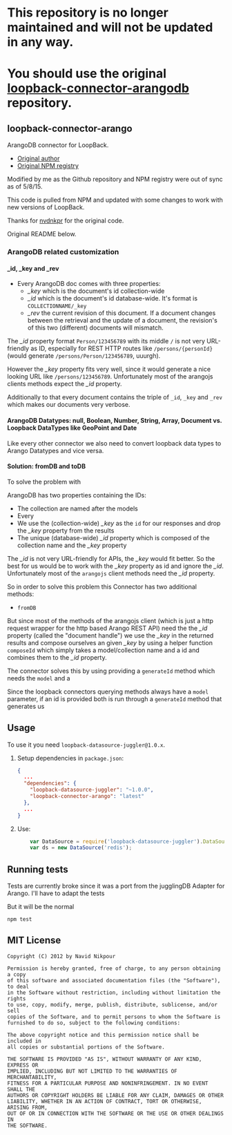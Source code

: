 # This repository is no longer maintained and will not be updated in any way.
# You should use the original [loopback-connector-arangodb](https://github.com/nvdnkpr/loopback-connector-arangodb) repository.

## loopback-connector-arango

ArangoDB connector for LoopBack.

- [Original author](https://github.com/nvdnkpr)
- [Original NPM registry](https://www.npmjs.com/package/loopback-connector-arango)

Modified by me as the Github repository and NPM registry were out of sync as of 5/8/15.

This code is pulled from NPM and updated with some changes to work with new versions of LoopBack.

Thanks for [nvdnkpr](https://github.com/nvdnkpr) for the original code.

Original README below.

### ArangoDB related customization
#### _id, _key and _rev
- Every ArangoDB doc comes with three properties:
  - *_key* which is the document's id collection-wide
  - *_id* which is the document's id database-wide. It's format is `COLLECTIONNAME/_key`
  - *_rev* the current revision of this document. If a document changes between the retrieval and the update of a document, the revision's of this two (different) documents will mismatch.

The *_id* property format `Person/123456789` with its middle `/` is not very URL-friendly as ID, especially for REST HTTP routes like `/persons/{personId}` (would generate `/persons/Person/123456789`, uuurgh).

However the *_key* property fits very well, since it would generate a nice looking URL like `/persons/123456789`. Unfortunately most of the arangojs clients methods expect the *_id* property.

Additionally to that every document contains the triple of `_id`, `_key` and `_rev` which makes our documents very verbose.

#### ArangoDB Datatypes: null, Boolean, Number, String, Array, Document vs. Loopback DataTypes like GeoPoint  and Date
Like every other connector we also need to convert loopback data types to Arango Datatypes and vice versa.

#### Solution: fromDB and toDB
To solve the problem with

ArangoDB has two properties containing the IDs:

  - The collection are named after the models
  - Every
  - We use the (collection-wide) *_key* as the `id` for our responses and drop the *_key* property from the results
  - The unique (database-wide) *_id* property which is composed of the collection name and the *_key* property

The *_id* is not very URL-friendly for APIs, the *_key* would fit better. So the best for us would be to work with the *_key* property as id and ignore the *_id*.
Unfortunately most of the `arangojs` client methods need the *_id* property.



So in order to solve this problem this Connector has two additional methods:

   - `fromDB`

But since most of the methods of the arangojs client (which is just a http request wrapper for the http based Arango REST API) need the the *_id* property (called the "document handle") we use the *_key* in the returned results and compose ourselves an given *_key* by using a helper function `composeId` which simply takes a model/collection name and a id and combines them to the *_id* property.



The connector solves this by using providing a `generateId` method which needs the `model` and a

Since the loopback connectors querying methods always have a `model` parameter, if an id is provided both is run through a `generateId` method that generates us


## Usage

To use it you need `loopback-datasource-juggler@1.0.x`.

1. Setup dependencies in `package.json`:

    ```json
    {
      ...
      "dependencies": {
        "loopback-datasource-juggler": "~1.0.0",
        "loopback-connector-arango": "latest"
      },
      ...
    }
    ```

2. Use:

    ```javascript
        var DataSource = require('loopback-datasource-juggler').DataSource;
        var ds = new DataSource('redis');
    ```

## Running tests

Tests are currently broke since it was a port from the jugglingDB Adapter for Arango.
I'll have to adapt the tests

But it will be the normal

    npm test

## MIT License

    Copyright (C) 2012 by Navid Nikpour

    Permission is hereby granted, free of charge, to any person obtaining a copy
    of this software and associated documentation files (the "Software"), to deal
    in the Software without restriction, including without limitation the rights
    to use, copy, modify, merge, publish, distribute, sublicense, and/or sell
    copies of the Software, and to permit persons to whom the Software is
    furnished to do so, subject to the following conditions:

    The above copyright notice and this permission notice shall be included in
    all copies or substantial portions of the Software.

    THE SOFTWARE IS PROVIDED "AS IS", WITHOUT WARRANTY OF ANY KIND, EXPRESS OR
    IMPLIED, INCLUDING BUT NOT LIMITED TO THE WARRANTIES OF MERCHANTABILITY,
    FITNESS FOR A PARTICULAR PURPOSE AND NONINFRINGEMENT. IN NO EVENT SHALL THE
    AUTHORS OR COPYRIGHT HOLDERS BE LIABLE FOR ANY CLAIM, DAMAGES OR OTHER
    LIABILITY, WHETHER IN AN ACTION OF CONTRACT, TORT OR OTHERWISE, ARISING FROM,
    OUT OF OR IN CONNECTION WITH THE SOFTWARE OR THE USE OR OTHER DEALINGS IN
    THE SOFTWARE.

